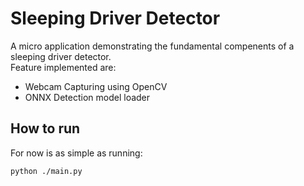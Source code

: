 # Sleeping Driver Detector
A micro application demonstrating the fundamental compenents of a sleeping driver detector. <br />
Feature implemented are: 
- Webcam Capturing using OpenCV 
- ONNX Detection model loader

## How to run
For now is as simple as running:
```
python ./main.py
```
